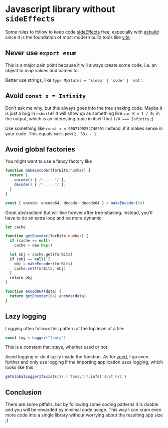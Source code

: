 # Javascript library without `sideEffects`

Some rules to follow to keep code [sideEffects](https://webpack.js.org/guides/tree-shaking/) free, especially with [esbuild](https://esbuild.github.io/api/#ignore-annotations) since it is the foundation of most modern build tools like [vite](https://vitejs.dev/).

## Never use `export enum`

This is a major pain point because it will always create some code, i.e. an object to map values and names to. 

Better use strings, like `type MyStates = 'sleep' | 'code' | 'eat'`.

## Avoid `const x = Infinity`

Don't ask me why, but this always goes into the tree shaking code. Maybe it is just a bug in `esbuild`? It will show up as something like `var K = 1 / 0;` in the output, which is an interesting topic in itself that `1/0 === Infinity` ;)

Use something like `const x = 9007199254740991` instead, if it makes sense in your code. This equals `math.pow(2, 53) - 1`.

## Avoid global factories

You might want to use a fancy factory like

```ts
function makeEncoder(forBits:number) {
  return {
    encode() { /* ... */ },
    decode() { /* ... */ },
  }
}

const { encode: encode64, decode: decode64 } = makeEncoder(64)
```

Great abstraction! But will live forever after tree-shaking. Instead, you'll have to do an extra loop and be more dynamic:

```ts
let cache

function getEncoder(forBits:number) {
  if (cache == null)
    cache = new Map()

  let obj = cache.get(forBits)
  if (obj == null) {
    obj = makeEncoder(forBits)
    cache.set(forBits, obj)
  }
  return obj
}

function encode64(data) {
  return getEncoder(64).encode(data)
}
```

## Lazy logging 

Logging often follows this pattern at the top level of a file:

```ts
const log = Logger("fancy")
```

This is a constant that stays, whether used or not. 

Avoid logging or do it lazily inside the function. As for [zeed](https://github.com/holtwick/zeed), I go even further and only use logging if the importing application uses logging, which looks like this

```ts
getGlobalLoggerIfExists()?.('fanzy')?.info('Just FYI')
```

## Conclusion

There are some pitfalls, but by following some coding patterns it is doable and you will be rewarded by minimal code usage. This way I can cram even more code into a single library without worrying about the resulting app size ;)